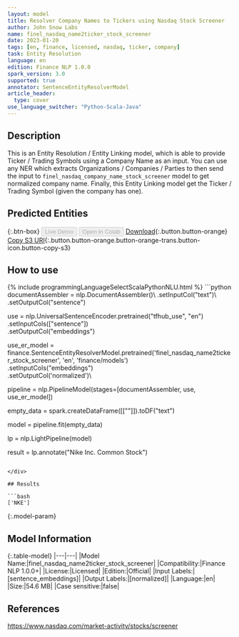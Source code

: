 ```yaml
---
layout: model
title: Resolver Company Names to Tickers using Nasdaq Stock Screener
author: John Snow Labs
name: finel_nasdaq_name2ticker_stock_screener
date: 2023-01-20
tags: [en, finance, licensed, nasdaq, ticker, company]
task: Entity Resolution
language: en
edition: Finance NLP 1.0.0
spark_version: 3.0
supported: true
annotator: SentenceEntityResolverModel
article_header:
  type: cover
use_language_switcher: "Python-Scala-Java"
---
```


## Description

This is an Entity Resolution / Entity Linking model, which is able to provide Ticker / Trading Symbols using a Company Name as an input. You can use any NER which extracts Organizations / Companies / Parties to then send the input to `finel_nasdaq_company_name_stock_screener` model to get normalized company name. Finally, this Entity Linking model get the Ticker / Trading Symbol (given the company has one).

## Predicted Entities



{:.btn-box}
<button class="button button-orange" disabled>Live Demo</button>
<button class="button button-orange" disabled>Open in Colab</button>
[Download](https://s3.amazonaws.com/auxdata.johnsnowlabs.com/finance/models/finel_nasdaq_name2ticker_stock_screener_en_1.0.0_3.0_1674228715730.zip){:.button.button-orange}
[Copy S3 URI](s3://auxdata.johnsnowlabs.com/finance/models/finel_nasdaq_name2ticker_stock_screener_en_1.0.0_3.0_1674228715730.zip){:.button.button-orange.button-orange-trans.button-icon.button-copy-s3}

## How to use



<div class="tabs-box" markdown="1">
{% include programmingLanguageSelectScalaPythonNLU.html %}
```python
documentAssembler = nlp.DocumentAssembler()\
    .setInputCol("text")\
    .setOutputCol("sentence")

use = nlp.UniversalSentenceEncoder.pretrained("tfhub_use", "en")\
    .setInputCols(["sentence"])\
    .setOutputCol("embeddings")

use_er_model = finance.SentenceEntityResolverModel.pretrained('finel_nasdaq_name2ticker_stock_screener', 'en', 'finance/models')\
  .setInputCols("embeddings")\
  .setOutputCol('normalized')\

pipeline = nlp.PipelineModel(stages=[documentAssembler, use, use_er_model])

empty_data = spark.createDataFrame([[""]]).toDF("text")

model = pipeline.fit(empty_data)

lp = nlp.LightPipeline(model)

result = lp.annotate("Nike Inc. Common Stock")
```

</div>

## Results

```bash
['NKE']
```

{:.model-param}
## Model Information

{:.table-model}
|---|---|
|Model Name:|finel_nasdaq_name2ticker_stock_screener|
|Compatibility:|Finance NLP 1.0.0+|
|License:|Licensed|
|Edition:|Official|
|Input Labels:|[sentence_embeddings]|
|Output Labels:|[normalized]|
|Language:|en|
|Size:|54.6 MB|
|Case sensitive:|false|

## References

https://www.nasdaq.com/market-activity/stocks/screener